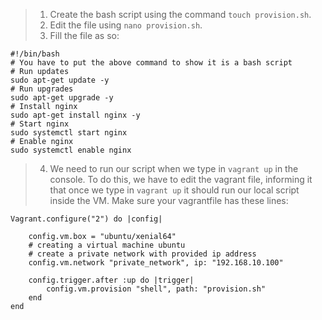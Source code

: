 > 1. Create the bash script using the command `touch provision.sh`.
> 2. Edit the file using `nano provision.sh`.
> 3. Fill the file as so:

    #!/bin/bash
    # You have to put the above command to show it is a bash script
    # Run updates
    sudo apt-get update -y
    # Run upgrades
    sudo apt-get upgrade -y
    # Install nginx
    sudo apt-get install nginx -y
    # Start nginx
    sudo systemctl start nginx 
    # Enable nginx
    sudo systemctl enable nginx 

> 4. We need to run our script when we type in `vagrant up` in the console. To do this, we have to edit the vagrant file, informing it that once we type in `vagrant up` it should run our local script inside the VM. Make sure your vagrantfile has these lines:

    Vagrant.configure("2") do |config|

        config.vm.box = "ubuntu/xenial64"
        # creating a virtual machine ubuntu 
        # create a private network with provided ip address
        config.vm.network "private_network", ip: "192.168.10.100"
        
        config.trigger.after :up do |trigger|
            config.vm.provision "shell", path: "provision.sh"
        end
    end
